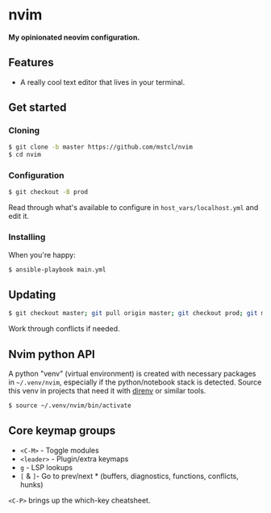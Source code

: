 # nvim

**My opinionated neovim configuration.**

## Features

- A really cool text editor that lives in your terminal.

## Get started

### Cloning

```sh
$ git clone -b master https://github.com/mstcl/nvim
$ cd nvim
```

### Configuration

```sh
$ git checkout -B prod
```

Read through what's available to configure in `host_vars/localhost.yml` and
edit it.

### Installing

When you're happy:

```sh
$ ansible-playbook main.yml
```

## Updating

```sh
$ git checkout master; git pull origin master; git checkout prod; git merge master
```

Work through conflicts if needed.

## Nvim python API

A python "venv" (virtual environment) is created with necessary packages in
`~/.venv/nvim`, especially if the python/notebook stack is detected. Source
this venv in projects that need it with
[direnv](https://github.com/direnv/direnv) or similar tools.

```bash
$ source ~/.venv/nvim/bin/activate
```

## Core keymap groups

- `<C-M>` - Toggle modules
- `<leader>` - Plugin/extra keymaps
- `g` - LSP lookups
- `[` & `]`- Go to prev/next * (buffers, diagnostics, functions, conflicts, hunks)

`<C-P>` brings up the which-key cheatsheet.

